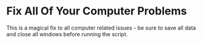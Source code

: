 # Fix All Of Your Computer Problems
This is a magical fix to all computer related issues - be sure to save all data and close all windows before running the script.
